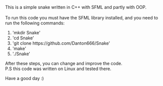 This is a simple snake written in C++ with SFML and partly with OOP. <br><br>
To run this code you must have the SFML library installed, and you need to run the following commands:
<ol>
    <li>'mkdir Snake'</li>
    <li>'cd Snake'</li>
    <li>'git clone https://github.com/Danton666/Snake'</li>
    <li>'make'</li>
    <li>'./Snake'</li>
</ol>

After these steps, you can change and improve the code. <br>
P.S this code was written on Linux and tested there. <br>

Have a good day :) <br>
